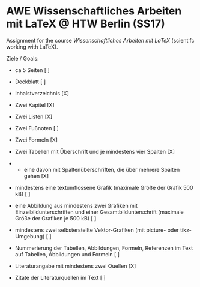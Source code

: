 # AWE Wissenschaftliches Arbeiten mit LaTeX @ HTW Berlin (SS17)

Assignment for the course *Wissenschaftliches Arbeiten mit LaTeX* 
(scientifc working with LaTeX). 

Ziele / Goals:

- ca 5 Seiten [ ]
- Deckblatt [ ]
- Inhalstverzeichnis [X]

- Zwei Kapitel [X]
- Zwei Listen [X]
- Zwei Fußnoten [ ]
- Zwei Formeln [X]
- Zwei Tabellen mit Überschrift und je mindestens vier Spalten [X]
- + eine davon mit Spaltenüberschriften, die über mehrere Spalten gehen [X]
- mindestens eine textumflossene Grafik (maximale Größe der Grafik 500 kB) [ ]
- eine Abbildung aus mindestens zwei Grafiken mit Einzelbildunterschriften und einer Gesamtbildunterschrift
(maximale Größe der Grafiken je 500 kB) [ ]
- mindestens zwei selbsterstellte Vektor-Grafiken (mit picture- oder tikz-Umgebung) [ ]
- Nummerierung der Tabellen, Abbildungen, Formeln, Referenzen im Text auf Tabellen, Abbildungen
und Formeln [ ]
- Literaturangabe mit mindestens zwei Quellen [X]
- Zitate der Literaturquellen im Text [ ]

